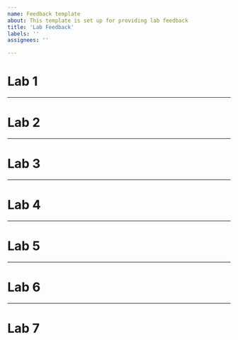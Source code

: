 ```yaml
---
name: Feedback template
about: This template is set up for providing lab feedback
title: 'Lab Feedback'
labels: ''
assignees: ''

---
```


# Lab 1

***

# Lab 2

***

# Lab 3

***

# Lab 4

***

# Lab 5
***

# Lab 6

***

# Lab 7

